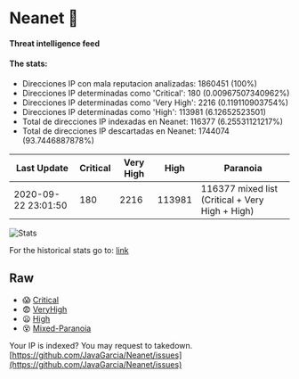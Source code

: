 # Neanet :hocho:
#### Threat intelligence feed
#### The stats:

- Direcciones IP con mala reputacion analizadas: 1860451 (100%)
- Direcciones IP determinadas como 'Critical':  180 (0.00967507340962%)
- Direcciones IP determinadas como 'Very High':  2216 (0.119110903754%)
- Direcciones IP determinadas como 'High':  113981 (6.12652523501)
- Total de direcciones IP indexadas en Neanet:  116377 (6.25531121217%)
- Total de direcciones IP descartadas en Neanet:  1744074 (93.7446887878%)

| Last Update | Critical | Very High | High | Paranoia |
| --- | --- | --- | --- | --- |
| 2020-09-22 23:01:50 | 180 | 2216 | 113981 | 116377 mixed list (Critical + Very High + High)|

![Stats](https://docs.google.com/spreadsheets/d/e/2PACX-1vSnaNMIXVabIpDJjufMlzH7poXnshF3mgd8Is1g9ytUEzVsP5my4Trn8f-xkoLLQ38xpL3HtmUexLo6/pubchart?oid=501124687&format=image)

For the historical stats go to: [link](/stats.csv)
## Raw
- :scream: [Critical](https://raw.githubusercontent.com/JavaGarcia/Neanet/master/blacklists/neanet_critical.txt)
- :fearful: [VeryHigh](https://raw.githubusercontent.com/JavaGarcia/Neanet/master/blacklists/neanet_veryHigh.txtt)
- :frowning: [High](https://raw.githubusercontent.com/JavaGarcia/Neanet/master/blacklists/neanet_high.txt)
- :dizzy_face: [Mixed-Paranoia](https://raw.githubusercontent.com/JavaGarcia/Neanet/master/blacklists/neanet_all.txt)


Your IP is indexed? You may request to takedown. [https://github.com/JavaGarcia/Neanet/issues](https://github.com/JavaGarcia/Neanet/issues)



































































































































































































































































































































































































































































































































































































































































































































































































































































































































































































